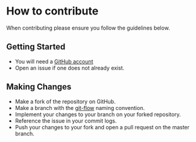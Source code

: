 # How to contribute

When contributing please ensure you follow the guidelines below.

## Getting Started

* You will need a [GitHub account](https://github.com/signup/free)
* Open an issue if one does not already exist.

## Making Changes

* Make a fork of the repository on GitHub.
* Make a branch with the [git-flow](http://nvie.com/posts/a-successful-git-branching-model/) naming convention.
* Implement your changes to your branch on your forked repository.
* Reference the issue in your commit logs.
* Push your changes to your fork and open a pull request on the master branch.